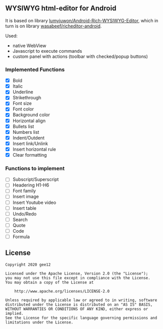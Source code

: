 ## WYSIWYG html-editor for Android

It is based on library [lumyjuwon/Android-Rich-WYSIWYG-Editor](https://github.com/lumyjuwon/Android-Rich-WYSIWYG-Editor), which in turn is on library [wasabeef/richeditor-android](https://github.com/wasabeef/richeditor-android).

Used:
- native WebView
- Javascript to execute commands
- custom panel with actions (toolbar with checked/popup buttons)

### Implemented Functions
- [x] Bold
- [x] Italic
- [x] Underline
- [x] Strikethrough
- [x] Font size
- [x] Font color
- [x] Background color
- [x] Horizontal align
- [x] Bullets list
- [x] Numbers list
- [x] Indent/Outdent
- [x] Insert link/Unlink
- [x] Insert horizontal rule
- [x] Clear formatting

### Functions to implement
- [ ] Subscript/Superscript
- [ ] Headering H1-H6
- [ ] Font family
- [ ] Insert image
- [ ] Insert Youtube video
- [ ] Insert table
- [ ] Undo/Redo
- [ ] Search
- [ ] Quote
- [ ] Code
- [ ] Formula

## License
```
Copyright 2020 gee12

Licensed under the Apache License, Version 2.0 (the "License");
you may not use this file except in compliance with the License.
You may obtain a copy of the License at

    http://www.apache.org/licenses/LICENSE-2.0

Unless required by applicable law or agreed to in writing, software
distributed under the License is distributed on an "AS IS" BASIS,
WITHOUT WARRANTIES OR CONDITIONS OF ANY KIND, either express or implied.
See the License for the specific language governing permissions and
limitations under the License.
```
